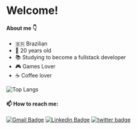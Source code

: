 # Welcome!
#### About me 👇
- 🇧🇷 Brazilian
- 🎂 20 years old
- 📚 Studying to become a fullstack developer
- 🎮 Games Lover 
- ☕ Coffee lover


![Top Langs](https://github-readme-stats.vercel.app/api/top-langs/?username=mgx1&layout=compact)

#### 📫 How to reach me: 
[![Gmail Badge](https://img.shields.io/badge/-Gmail-c14438?style=flat-square&logo=Gmail&logoColor=white&link=mailto:sca.mota27.09@gmail.com)](mailto:ca.mota27.09@gmail.com)
[![Linkedin Badge](https://img.shields.io/badge/-LinkedIn-blue?style=flat-square&logo=Linkedin&logoColor=white&link=https://www.linkedin.com/in/carlos-alessandro-mota-9573871a0/)](https://www.linkedin.com/in/carlos-alessandro-mota-9573871a0/)
[![twitter badge](https://img.shields.io/twitter/follow/carlin_a7?style=social)](https://twitter.com/carlin_a7)
